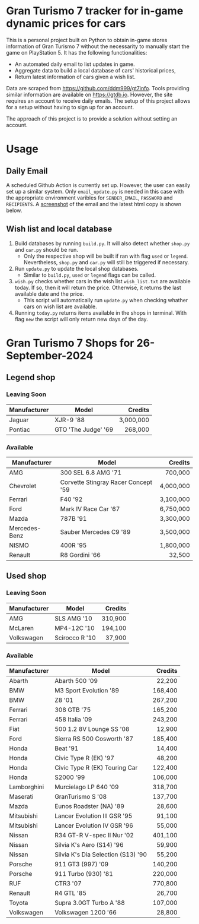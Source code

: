 # Gran Turismo 7 tracker for in-game dynamic prices for cars

This is a personal project built on Python to obtain in-game stores information of Gran Turismo 7 without the necessarity to manually start the game on PlayStation 5. It has the following functionalities:

- An automated daily email to list updates in game.
- Aggregate data to build a local database of cars' historical prices,
- Return latest information of cars given a wish list.

Data are scraped from https://github.com/ddm999/gt7info. Tools providing similar information are available on https://gtdb.io. However, the site requires an account to receive daily emails. The setup of this project allows for a setup without having to sign up for an account.

The approach of this project is to provide a solution without setting an account.

# Usage

## Daily Email

A scheduled Github Action is currently set up. However, the user can easily set up a similar system. Only `email_update.py` is needed in this case with the appropriate environment varibles for `SENDER_EMAIL`, `PASSWORD` and `RECIPIENTS`. A [screenshot](https://raw.githubusercontent.com/marcohoucheng/Gran-Turismo-7-Price-Tracker/main/data/email_screenshot.png) of the email and the latest html copy is shown below.

## Wish list and local database

1. Build databases by running `build.py`. It will also detect whether `shop.py` and `car.py` should be run.
    - Only the respective shop will be built if ran with flag `used` or `legend`. Nevertheless, `shop.py` and `car.py` will still be triggered if necessary.
2. Run `update.py` to update the local shop databases.
    - Similar to `build.py`, `used` or `legend` flags can be called.
3. `wish.py` checks whether cars in the wish list `wish_list.txt` are available today. If so, then it will return the price. Otherwise, it returns the last available date and the price.
    - This script will automatically run `update.py` when checking whather cars on wish list are available.
4. Running `today.py` returns items available in the shops in terminal. With flag `new` the script will only return new days of the day.


# Gran Turismo 7 Shops for 26-September-2024



## Legend shop

### Leaving Soon
 | Manufacturer | Model | Credits |
 | --- | --- | --: |
|Jaguar|XJR-9 '88|3,000,000|
|Pontiac|GTO 'The Judge' '69|268,000|

### Available
 | Manufacturer | Model | Credits |
 | --- | --- | --: |
|AMG|300 SEL 6.8 AMG '71|700,000|
|Chevrolet|Corvette Stingray Racer Concept '59|4,000,000|
|Ferrari|F40 '92|3,100,000|
|Ford|Mark IV Race Car '67|6,750,000|
|Mazda|787B '91|3,300,000|
|Mercedes-Benz|Sauber Mercedes C9 '89|3,500,000|
|NISMO|400R '95|1,800,000|
|Renault|R8 Gordini '66|32,500|


## Used shop

### Leaving Soon
 | Manufacturer | Model | Credits |
 | --- | --- | --: |
|AMG|SLS AMG '10|310,900|
|McLaren|MP4-12C '10|194,100|
|Volkswagen|Scirocco R '10|37,900|

### Available
 | Manufacturer | Model | Credits |
 | --- | --- | --: |
|Abarth|Abarth 500 '09|22,200|
|BMW|M3 Sport Evolution '89|168,400|
|BMW|Z8 '01|267,200|
|Ferrari|308 GTB '75|165,200|
|Ferrari|458 Italia '09|243,200|
|Fiat|500 1.2 8V Lounge SS '08|12,900|
|Ford|Sierra RS 500 Cosworth '87|185,400|
|Honda|Beat '91|14,400|
|Honda|Civic Type R (EK) '97|48,200|
|Honda|Civic Type R (EK) Touring Car|122,400|
|Honda|S2000 '99|106,000|
|Lamborghini|Murcielago LP 640 '09|318,700|
|Maserati|GranTurismo S '08|137,700|
|Mazda|Eunos Roadster (NA) '89|28,600|
|Mitsubishi|Lancer Evolution III GSR '95|91,100|
|Mitsubishi|Lancer Evolution IV GSR '96|55,000|
|Nissan|R34 GT-R V-spec II Nur '02|401,100|
|Nissan|Silvia K's Aero (S14) '96|59,900|
|Nissan|Silvia K's Dia Selection (S13) '90|55,200|
|Porsche|911 GT3 (997) '09|140,200|
|Porsche|911 Turbo (930) '81|220,000|
|RUF|CTR3 '07|770,800|
|Renault|R4 GTL '85|26,700|
|Toyota|Supra 3.0GT Turbo A '88|107,000|
|Volkswagen|Volkswagen 1200 '66|28,800|
